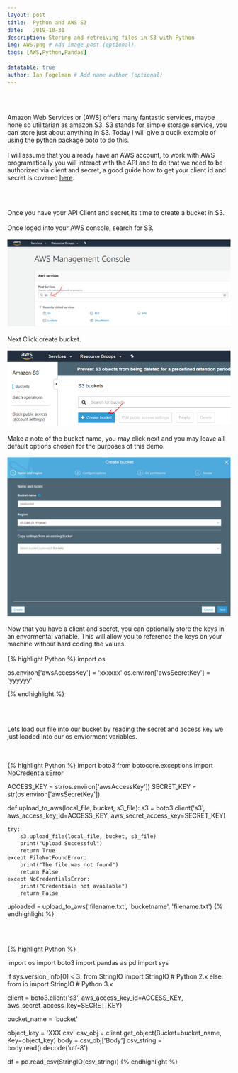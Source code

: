 ```yaml
---
layout: post
title:  Python and AWS S3
date:   2019-10-31
description: Storing and retreiving files in S3 with Python
img: AWS.png # Add image post (optional)
tags: [AWS,Python,Pandas]

datatable: true
author: Ian Fogelman # Add name author (optional)
---
```

<meta property="og:title" content="Storing and retreiving files in S3 with Python">
<meta property="og:description" content="A blog by Ian Fogelman.">
<meta property="og:image" content="https://repository-images.githubusercontent.com/190807493/a3610e80-bed1-11e9-87ac-2a4f0aa3b2ee">
<meta property="og:url" content="https://repository-images.githubusercontent.com/190807493/a3610e80-bed1-11e9-87ac-2a4f0aa3b2ee">

<br>
<br>

Amazon Web Services or (AWS) offers many fantastic services, maybe none so utilitarian as amazon S3. S3 stands for simple storage service, you can store just about anything in S3. Today I will give a qucik example of using the python package boto to do this.
<br>
<br>
I will assume that you already have an AWS account, to work with AWS programatically you will interact with the API and to do that we need to be authorized via client and secret, a good guide how to get your client id and secret is covered <a href="https://objectivefs.com/howto/how-to-get-amazon-s3-keys" target="_blank">here</a>.

<br>
<br>

Once you have your API Client and secret,its time to create a bucket in S3.
<br>
<br>
Once loged into your AWS console, search for S3.
<br>
<br>
![S31](/assets/img/S31.PNG)
<br>
<br>
Next Click create bucket.
<br>
<br>
![S32](/assets/img/S32.PNG)
<br>
<br>
Make a note of the bucket name, you may click next and you may leave all default options chosen for the purposes of this demo.
<br>
<br>
![S33](/assets/img/S33.PNG)
<br>
<br>
Now that you have a client and secret, you can optionally store the keys in an envormental variable. This will allow you to reference the keys on your machine without hard coding the values.
<br>
<br>
{% highlight Python %}
import os

os.environ['awsAccessKey'] = 'xxxxxx'
os.environ['awsSecretKey'] = 'yyyyyy'

{% endhighlight %}


<br>
<br>

Lets load our file into our bucket by reading the secret and access key we just loaded into our os enviorment variables.

<br>
<br>
{% highlight Python %}
import boto3
from botocore.exceptions import NoCredentialsError

ACCESS_KEY = str(os.environ['awsAccessKey'])
SECRET_KEY = str(os.environ['awsSecretKey'])


def upload_to_aws(local_file, bucket, s3_file):
    s3 = boto3.client('s3', aws_access_key_id=ACCESS_KEY,
                      aws_secret_access_key=SECRET_KEY)

    try:
        s3.upload_file(local_file, bucket, s3_file)
        print("Upload Successful")
        return True
    except FileNotFoundError:
        print("The file was not found")
        return False
    except NoCredentialsError:
        print("Credentials not available")
        return False
uploaded = upload_to_aws('filename.txt', 'bucketname', 'filename.txt')
{% endhighlight %}

<br>
<br>

{% highlight Python %}

import os
import boto3
import pandas as pd
import sys

if sys.version_info[0] < 3: 
    from StringIO import StringIO # Python 2.x
else:
    from io import StringIO # Python 3.x

client = boto3.client('s3', aws_access_key_id=ACCESS_KEY,
        aws_secret_access_key=SECRET_KEY)

bucket_name = 'bucket'

object_key = 'XXX.csv'
csv_obj = client.get_object(Bucket=bucket_name, Key=object_key)
body = csv_obj['Body']
csv_string = body.read().decode('utf-8')

df = pd.read_csv(StringIO(csv_string))
{% endhighlight %}
